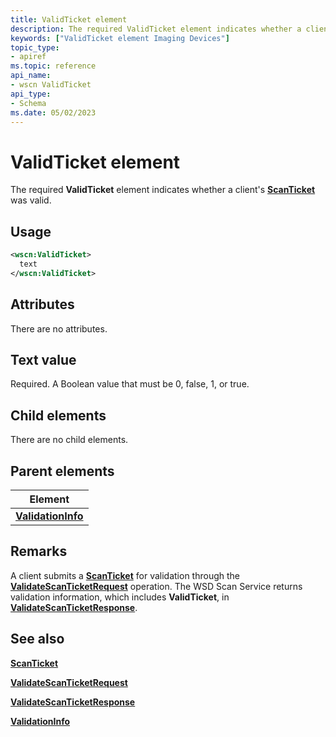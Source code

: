```yaml
---
title: ValidTicket element
description: The required ValidTicket element indicates whether a client's ScanTicket was valid.
keywords: ["ValidTicket element Imaging Devices"]
topic_type:
- apiref
ms.topic: reference
api_name:
- wscn ValidTicket
api_type:
- Schema
ms.date: 05/02/2023
---
```


# ValidTicket element

The required **ValidTicket** element indicates whether a client's [**ScanTicket**](scanticket.md) was valid.

## Usage

```xml
<wscn:ValidTicket>
  text
</wscn:ValidTicket>
```

## Attributes

There are no attributes.

## Text value

Required. A Boolean value that must be 0, false, 1, or true.

## Child elements

There are no child elements.

## Parent elements

| Element |
|--|
| [**ValidationInfo**](validationinfo.md) |

## Remarks

A client submits a [**ScanTicket**](scanticket.md) for validation through the [**ValidateScanTicketRequest**](validatescanticketrequest.md) operation. The WSD Scan Service returns validation information, which includes **ValidTicket**, in [**ValidateScanTicketResponse**](validatescanticketresponse.md).

## See also

[**ScanTicket**](scanticket.md)

[**ValidateScanTicketRequest**](validatescanticketrequest.md)

[**ValidateScanTicketResponse**](validatescanticketresponse.md)

[**ValidationInfo**](validationinfo.md)
